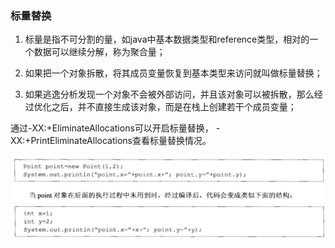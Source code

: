 ### 标量替换

1. 标量是指不可分割的量，如java中基本数据类型和reference类型，相对的一个数据可以继续分解，称为聚合量；

2. 如果把一个对象拆散，将其成员变量恢复到基本类型来访问就叫做标量替换；

3. 如果逃逸分析发现一个对象不会被外部访问，并且该对象可以被拆散，那么经过优化之后，并不直接生成该对象，而是在栈上创建若干个成员变量；

通过-XX:+EliminateAllocations可以开启标量替换， -XX:+PrintEliminateAllocations查看标量替换情况。

![](/assets/20180404145443001.png)

